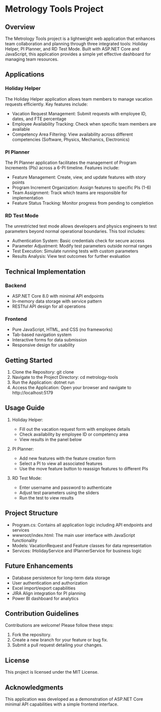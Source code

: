 # Metrology Tools Project

## Overview
The Metrology Tools project is a lightweight web application that enhances team collaboration and planning through three integrated tools: Holiday Helper, PI Planner, and RD Test Mode. Built with ASP.NET Core and JavaScript, this application provides a simple yet effective dashboard for managing team resources.

## Applications

### Holiday Helper
The Holiday Helper application allows team members to manage vacation requests efficiently. Key features include:
- Vacation Request Management: Submit requests with employee ID, dates, and FTE percentage
- Employee Availability Tracking: Check when specific team members are available
- Competency Area Filtering: View availability across different competencies (Software, Physics, Mechanics, Electronics)

### PI Planner
The PI Planner application facilitates the management of Program Increments (PIs) across a 6-PI timeline. Features include:
- Feature Management: Create, view, and update features with story points
- Program Increment Organization: Assign features to specific PIs (1-6)
- Team Assignment: Track which teams are responsible for implementation
- Feature Status Tracking: Monitor progress from pending to completion

### RD Test Mode
The unrestricted test mode allows developers and physics engineers to test parameters beyond normal operational boundaries. This tool includes:
- Authentication System: Basic credentials check for secure access
- Parameter Adjustment: Modify test parameters outside normal ranges
- Test Execution: Simulate running tests with custom parameters
- Results Analysis: View test outcomes for further evaluation

## Technical Implementation

### Backend
- ASP.NET Core 8.0 with minimal API endpoints
- In-memory data storage with service pattern
- RESTful API design for all operations

### Frontend
- Pure JavaScript, HTML, and CSS (no frameworks)
- Tab-based navigation system
- Interactive forms for data submission
- Responsive design for usability

## Getting Started

1. Clone the Repository: git clone <repository-url>
2. Navigate to the Project Directory: cd metrology-tools
3. Run the Application: dotnet run
4. Access the Application: Open your browser and navigate to http://localhost:5179

## Usage Guide

1. Holiday Helper:
   - Fill out the vacation request form with employee details
   - Check availability by employee ID or competency area
   - View results in the panel below

2. PI Planner:
   - Add new features with the feature creation form
   - Select a PI to view all associated features
   - Use the move feature button to reassign features to different PIs

3. RD Test Mode:
   - Enter username and password to authenticate
   - Adjust test parameters using the sliders
   - Run the test to view results

## Project Structure

- Program.cs: Contains all application logic including API endpoints and services
- wwwroot/index.html: The main user interface with JavaScript functionality
- Models: VacationRequest and Feature classes for data representation
- Services: IHolidayService and IPlannerService for business logic

## Future Enhancements

- Database persistence for long-term data storage
- User authentication and authorization
- Excel import/export capabilities
- JIRA Align integration for PI planning
- Power BI dashboard for analytics

## Contribution Guidelines
Contributions are welcome! Please follow these steps:
1. Fork the repository.
2. Create a new branch for your feature or bug fix.
3. Submit a pull request detailing your changes.

## License
This project is licensed under the MIT License.

## Acknowledgments
This application was developed as a demonstration of ASP.NET Core minimal API capabilities with a simple frontend interface.